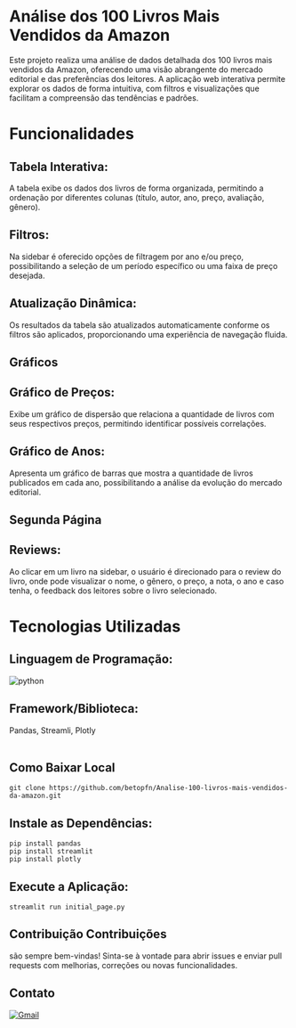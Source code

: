 # Análise dos 100 Livros Mais Vendidos da Amazon

Este projeto realiza uma análise de dados detalhada dos 100 livros mais vendidos da Amazon, oferecendo uma visão abrangente do mercado editorial e das preferências dos leitores. A aplicação web interativa permite explorar os dados de forma intuitiva, com filtros e visualizações que facilitam a compreensão das tendências e padrões.

# Funcionalidades

## Tabela Interativa:

A tabela exibe os dados dos livros de forma organizada, permitindo a ordenação por diferentes colunas (título, autor, ano, preço, avaliação, gênero).

## Filtros:

Na sidebar é oferecido opções de filtragem por ano e/ou preço, possibilitando a seleção de um período específico ou uma faixa de preço desejada.

## Atualização Dinâmica:

Os resultados da tabela são atualizados automaticamente conforme os filtros são aplicados, proporcionando uma experiência de navegação fluida.

## Gráficos

## Gráfico de Preços:

Exibe um gráfico de dispersão que relaciona a quantidade de livros com seus respectivos preços, permitindo identificar possíveis correlações.

## Gráfico de Anos:

Apresenta um gráfico de barras que mostra a quantidade de livros publicados em cada ano, possibilitando a análise da evolução do mercado editorial.

## Segunda Página

## Reviews:

Ao clicar em um livro na sidebar, o usuário é direcionado para o review do livro, onde pode visualizar o nome, o gênero, o preço, a nota, o ano e caso tenha, o feedback dos leitores sobre o livro selecionado.

# Tecnologias Utilizadas

## Linguagem de Programação:

<img align="center" alt="python" src="https://img.shields.io/badge/Python-3776AB?style=for-the-badge&logo=python&logoColor=white"> <br>

## Framework/Biblioteca:

Pandas, Streamli, Plotly <br><br>

## Como Baixar Local

`git clone https://github.com/betopfn/Analise-100-livros-mais-vendidos-da-amazon.git`

## Instale as Dependências: <br>

`pip install pandas `<br>
`pip install streamlit` <br>
`pip install plotly` <br>

## Execute a Aplicação:

`streamlit run initial_page.py` <br>

## Contribuição Contribuições

são sempre bem-vindas! Sinta-se à vontade para abrir issues e enviar pull requests com melhorias, correções ou novas funcionalidades.

## Contato

[![Gmail](https://img.shields.io/badge/Gmail-D14836?style=for-the-badge&logo=gmail&logoColor=white)](mailto:betinhopfn@gmail.com)
